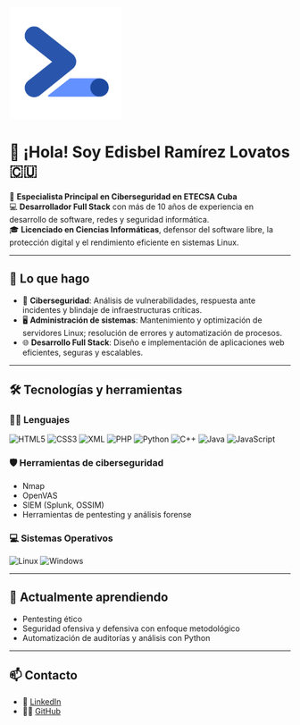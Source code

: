 <a href="https://infotecstudio.nat.cu">
  <img src="https://raw.githubusercontent.com/edisbelramirezdev/edisbelramirezdev/main/logo.png" alt="InfotecStudio Logo" width="200"/>
</a>




# 👋 ¡Hola! Soy **Edisbel Ramírez Lovatos** 🇨🇺

🎯 **Especialista Principal en Ciberseguridad en ETECSA Cuba**  
💻 **Desarrollador Full Stack** con más de 10 años de experiencia en desarrollo de software, redes y seguridad informática.  
🎓 **Licenciado en Ciencias Informáticas**, defensor del software libre, la protección digital y el rendimiento eficiente en sistemas Linux.

---

## 🚀 Lo que hago

- 🔐 **Ciberseguridad**: Análisis de vulnerabilidades, respuesta ante incidentes y blindaje de infraestructuras críticas.  
- 🖥️ **Administración de sistemas**: Mantenimiento y optimización de servidores Linux; resolución de errores y automatización de procesos.  
- 🌐 **Desarrollo Full Stack**: Diseño e implementación de aplicaciones web eficientes, seguras y escalables.

---

## 🛠️ Tecnologías y herramientas

### 👨‍💻 Lenguajes
<p align="left">
  <img src="https://cdn.jsdelivr.net/gh/devicons/devicon/icons/html5/html5-original.svg" width="40" alt="HTML5"/>
  <img src="https://cdn.jsdelivr.net/gh/devicons/devicon/icons/css3/css3-original.svg" width="40" alt="CSS3"/>
  <img src="https://cdn.jsdelivr.net/gh/devicons/devicon/icons/xml/xml-original.svg" width="40" alt="XML"/>
  <img src="https://cdn.jsdelivr.net/gh/devicons/devicon/icons/php/php-original.svg" width="40" alt="PHP"/>
  <img src="https://cdn.jsdelivr.net/gh/devicons/devicon/icons/python/python-original.svg" width="40" alt="Python"/>
  <img src="https://cdn.jsdelivr.net/gh/devicons/devicon/icons/cplusplus/cplusplus-original.svg" width="40" alt="C++"/>
  <img src="https://cdn.jsdelivr.net/gh/devicons/devicon/icons/java/java-original.svg" width="40" alt="Java"/>
  <img src="https://cdn.jsdelivr.net/gh/devicons/devicon/icons/javascript/javascript-original.svg" width="40" alt="JavaScript"/>
</p>

### 🛡️ Herramientas de ciberseguridad
- Nmap
- OpenVAS
- SIEM (Splunk, OSSIM)
- Herramientas de pentesting y análisis forense

### 💻 Sistemas Operativos
<p align="left">
  <img src="https://cdn.jsdelivr.net/gh/devicons/devicon/icons/linux/linux-original.svg" width="40" alt="Linux"/>
  <img src="https://cdn.jsdelivr.net/gh/devicons/devicon/icons/windows8/windows8-original.svg" width="40" alt="Windows"/>
</p>

---

## 🌱 Actualmente aprendiendo

- Pentesting ético
- Seguridad ofensiva y defensiva con enfoque metodológico
- Automatización de auditorías y análisis con Python

---
## 📫 Contacto

- 💼 [LinkedIn](https://www.linkedin.com/in/edisbel-ramirez-lovatos-2b680217b/)  
- 🧑‍💻 [GitHub](https://github.com/edisbelramirezdev/)


